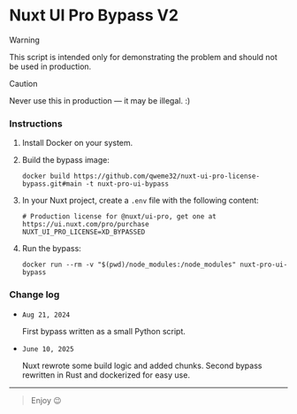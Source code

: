# Nuxt UI Pro Bypass V2

> [!WARNING]  
> This script is intended only for demonstrating the problem and should not be used in production.

> [!CAUTION]
> Never use this in production — it may be illegal. :)

### Instructions
1. Install Docker on your system.
2. Build the bypass image:

    ```
    docker build https://github.com/qweme32/nuxt-ui-pro-license-bypass.git#main -t nuxt-pro-ui-bypass
    ```
3. In your Nuxt project, create a `.env` file with the following content:

    ```
    # Production license for @nuxt/ui-pro, get one at https://ui.nuxt.com/pro/purchase
    NUXT_UI_PRO_LICENSE=XD_BYPASSED
    ```
4. Run the bypass:

    ```
    docker run --rm -v "$(pwd)/node_modules:/node_modules" nuxt-pro-ui-bypass
    ```

### Change log
- `Aug 21, 2024`

    First bypass written as a small Python script.
- `June 10, 2025`

    Nuxt rewrote some build logic and added chunks. Second bypass rewritten in Rust and dockerized for easy use.
    
---

> Enjoy 😉
